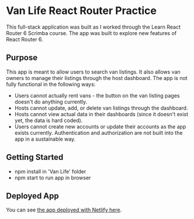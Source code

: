 # Van Life React Router Practice

This full-stack application was built as I worked through the Learn React Router 6 Scrimba course. The app was built to explore new features of React Router 6.

## Purpose

This app is meant to allow users to search van listings. It also allows van owners to manage their listings through the host dashboard. The app is not fully functional in the following ways:

- Users cannot actually rent vans - the button on the van listing pages doesn't do anything currently.
- Hosts cannot update, add, or delete van listings through the dashboard.
- Hosts cannot view actual data in their dashboards (since it doesn't exist yet, the data is hard coded).
- Users cannot create new accounts or update their accounts as the app exists currently. Authentication and authorization are not built into the app in a sustainable way.

## Getting Started

- npm install in 'Van Life' folder
- npm start to run app in browser

## Deployed App

You can see [the app deployed with Netlify here](https://singular-souffle-d09f73.netlify.app/).
